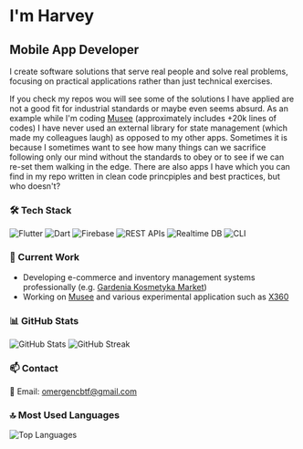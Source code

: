 # I'm Harvey

## Mobile App Developer
I create software solutions that serve real people and solve real problems, focusing on practical applications rather than just technical exercises.

If you check my repos wou will see some of the solutions I have applied are not a good fit for industrial standards or maybe even seems absurd. As an example while I'm coding [Musee](https://apps.apple.com/pl/app/musee-for-spotify/id6739033544) (approximately includes +20k lines of codes) I have never used an external library for state management (which made my colleagues laugh) as opposed to my other apps. Sometimes it is because I sometimes want to see how many things can we sacrifice following only our mind without the standards to obey or to see if we can re-set them walking in the edge. There are also apps I have which you can find in my repo written in clean code princpiples and best practices, but who doesn't?

### 🛠️ Tech Stack
![Flutter](https://img.shields.io/badge/Flutter-%2302569B.svg?style=flat&logo=Flutter&logoColor=white)
![Dart](https://img.shields.io/badge/Dart-%230175C2.svg?style=flat&logo=dart&logoColor=white)
![Firebase](https://img.shields.io/badge/Firebase-039BE5?style=flat&logo=Firebase&logoColor=white)
![REST APIs](https://img.shields.io/badge/REST%20APIs-009688?style=flat&logo=fastapi&logoColor=white)
![Realtime DB](https://img.shields.io/badge/Realtime%20DB-4CAF50?style=flat&logo=firebase&logoColor=white)
![CLI](https://img.shields.io/badge/CLI-000000?style=flat&logo=windowsterminal&logoColor=white)

### 🔭 Current Work
- Developing e-commerce and inventory management systems professionally (e.g. [Gardenia Kosmetyka Market](https://apps.apple.com/pl/app/gardenia-kosmetyka-market/id6738351062))
- Working on [Musee](https://apps.apple.com/pl/app/musee-for-spotify/id6739033544) and various experimental application such as [X360](https://github.com/harveyyjones/X360)
  
### 📊 GitHub Stats
![GitHub Stats](https://github-readme-stats.vercel.app/api?username=harveyyjones&show_icons=true&theme=tokyonight)
![GitHub Streak](https://github-readme-streak-stats.herokuapp.com/?user=harveyyjones&theme=tokyonight)

### 📫 Contact
📧 Email: omergencbtf@gmail.com

### 🔝 Most Used Languages
![Top Languages](https://github-readme-stats.vercel.app/api/top-langs/?username=harveyyjones&layout=compact&theme=tokyonight)

